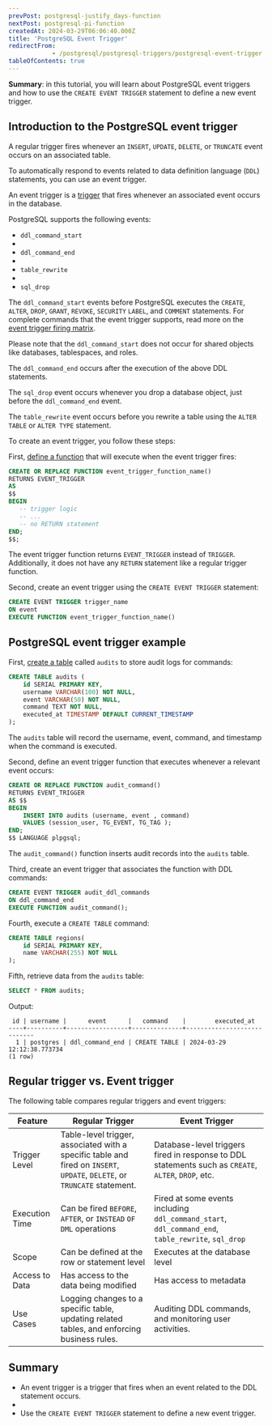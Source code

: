 ```yaml
---
prevPost: postgresql-justify_days-function
nextPost: postgresql-pi-function
createdAt: 2024-03-29T06:06:40.000Z
title: 'PostgreSQL Event Trigger'
redirectFrom: 
            - /postgresql/postgresql-triggers/postgresql-event-trigger
tableOfContents: true
---
```



**Summary**: in this tutorial, you will learn about PostgreSQL event triggers and how to use the `CREATE EVENT TRIGGER` statement to define a new event trigger.

## Introduction to the PostgreSQL event trigger

A regular trigger fires whenever an `INSERT`, `UPDATE`, `DELETE`, or `TRUNCATE` event occurs on an associated table.

To automatically respond to events related to data definition language (`DDL`) statements, you can use an event trigger.

An event trigger is a [trigger](/postgresql/postgresql-triggers) that fires whenever an associated event occurs in the database.

PostgreSQL supports the following events:

- `ddl_command_start`
-
- `ddl_command_end`
-
- `table_rewrite`
-
- `sql_drop`

The `ddl_command_start` events before PostgreSQL executes the `CREATE`, `ALTER`, `DROP`, `GRANT`, `REVOKE`, `SECURITY` `LABEL`, and `COMMENT` statements. For complete commands that the event trigger supports, read more on the [event trigger firing matrix](https://www.postgresql.org/docs/current/event-trigger-matrix.html).

Please note that the `ddl_command_start` does not occur for shared objects like databases, tablespaces, and roles.

The `ddl_command_end` occurs after the execution of the above DDL statements.

The `sql_drop` event occurs whenever you drop a database object, just before the `ddl_command_end` event.

The `table_rewrite` event occurs before you rewrite a table using the `ALTER TABLE` or `ALTER TYPE` statement.

To create an event trigger, you follow these steps:

First, [define a function](/postgresql/postgresql-plpgsql/postgresql-create-function) that will execute when the event trigger fires:

```sql
CREATE OR REPLACE FUNCTION event_trigger_function_name()
RETURNS EVENT_TRIGGER
AS
$$
BEGIN
   -- trigger logic
   -- ...
   -- no RETURN statement
END;
$$;
```

The event trigger function returns `EVENT_TRIGGER` instead of `TRIGGER`. Additionally, it does not have any `RETURN` statement like a regular trigger function.

Second, create an event trigger using the `CREATE EVENT TRIGGER` statement:

```sql
CREATE EVENT TRIGGER trigger_name
ON event
EXECUTE FUNCTION event_trigger_function_name()
```

## PostgreSQL event trigger example

First, [create a table](/postgresql/postgresql-create-table) called `audits` to store audit logs for commands:

```sql
CREATE TABLE audits (
    id SERIAL PRIMARY KEY,
    username VARCHAR(100) NOT NULL,
    event VARCHAR(50) NOT NULL,
    command TEXT NOT NULL,
    executed_at TIMESTAMP DEFAULT CURRENT_TIMESTAMP
);
```

The `audits` table will record the username, event, command, and timestamp when the command is executed.

Second, define an event trigger function that executes whenever a relevant event occurs:

```sql
CREATE OR REPLACE FUNCTION audit_command()
RETURNS EVENT_TRIGGER
AS $$
BEGIN
    INSERT INTO audits (username, event , command)
    VALUES (session_user, TG_EVENT, TG_TAG );
END;
$$ LANGUAGE plpgsql;
```

The `audit_command()` function inserts audit records into the `audits` table.

Third, create an event trigger that associates the function with DDL commands:

```sql
CREATE EVENT TRIGGER audit_ddl_commands
ON ddl_command_end
EXECUTE FUNCTION audit_command();
```

Fourth, execute a `CREATE TABLE` command:

```sql
CREATE TABLE regions(
    id SERIAL PRIMARY KEY,
    name VARCHAR(255) NOT NULL
);
```

Fifth, retrieve data from the `audits` table:

```sql
SELECT * FROM audits;
```

Output:

```
 id | username |      event      |   command    |        executed_at
----+----------+-----------------+--------------+----------------------------
  1 | postgres | ddl_command_end | CREATE TABLE | 2024-03-29 12:12:38.773734
(1 row)
```

## Regular trigger vs. Event trigger

The following table compares regular triggers and event triggers:

| Feature        | Regular Trigger                                                                                                           | Event Trigger                                                                                       |
| -------------- | ------------------------------------------------------------------------------------------------------------------------- | --------------------------------------------------------------------------------------------------- |
| Trigger Level  | Table-level trigger, associated with a specific table and fired on `INSERT`, `UPDATE`, `DELETE`, or `TRUNCATE` statement. | Database-level triggers fired in response to DDL statements such as `CREATE`, `ALTER`, `DROP`, etc. |
| Execution Time | Can be fired `BEFORE`, `AFTER`, or `INSTEAD` `OF` `DML` operations                                                        | Fired at some events including `ddl_command_start`, `ddl_command_end`, `table_rewrite`, `sql_drop`  |
| Scope          | Can be defined at the row or statement level                                                                              | Executes at the database level                                                                      |
| Access to Data | Has access to the data being modified                                                                                     | Has access to metadata                                                                              |
| Use Cases      | Logging changes to a specific table, updating related tables, and enforcing business rules.                               | Auditing DDL commands, and monitoring user activities.                                              |

## Summary

- An event trigger is a trigger that fires when an event related to the DDL statement occurs.
-
- Use the `CREATE EVENT TRIGGER` statement to define a new event trigger.
